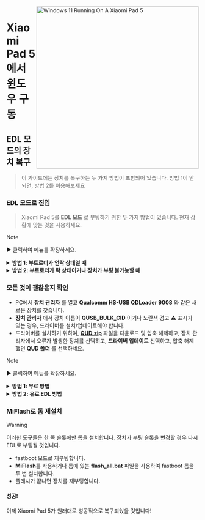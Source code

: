<img align="right" src="https://raw.githubusercontent.com/erdilS/Port-Windows-11-Xiaomi-Pad-5/main/nabu.png" width="425" alt="Windows 11 Running On A Xiaomi Pad 5">

# Xiaomi Pad 5 에서 윈도우 구동

## EDL 모드의 장치 복구
> 이 가이드에는 장치를 복구하는 두 가지 방법이 포함되어 있습니다. 방법 1이 안되면, 방법 2를 이용해보세요

### EDL 모드로 진입
> Xiaomi Pad 5를 **EDL 모드** 로 부팅하기 위한 두 가지 방법이 있습니다. 현재 상황에 맞는 것을 사용하세요.

> [!NOTE]
>
> ▶️ 클릭하여 메뉴를 확장하세요.

<details>
  <summary><strong>방법 1: 부트로더가 언락 상태일 때</strong></summary>

> 부트로더가 언락되어 있으면, **fastboot mode** 에서 아래의 명령어를 입력하세요
```cmd
fastboot oem edl
```

</details>

<details>
  <summary><strong>방법 2: 부트로더가 락 상태이거나 장치가 부팅 불가능할 때</strong></summary>

- **EDL 케이블** 이 있다면 장치에 이 케이블을 연결하고 케이블의 버튼을 눌러 **EDL mode** 로 부팅합니다.
> 온라인에서 찾을 수 있는 EDL 케이블은 이름에 V2가 포함되어 있어야 작동합니다. (예시: **Hydra V2 EDL Cable**)
- 또는, **테스트 포인트를 쇼트킵니다**. (장치의 뒷판을 열어야 합니다)

</details>

### 모든 것이 괜찮은지 확인
- PC에서 **장치 관리자** 를 열고 **Qualcomm HS-USB QDLoader 9008** 와 같은 새로운 장치를 찾습니다.
- **장치 관리자** 에서 장치 이름이 **QUSB_BULK_CID** 이거나 노란색 경고 ⚠️ 표시가 있는 경우, 드라이버를 설치/업데이트해야 합니다.
- 드라이버를 설치하기 위하여, **[QUD.zip](https://github.com/n00b69/woa-betalm/releases/download/Qfil/QUD.zip)** 파일을 다운로드 및 압축 해제하고, 장치 관리자에서 오류가 발생한 장치를 선택히고, **드라이버 업데이트** 선택하고, 압축 해제했던 **QUD 폴더** 를 선택하세요.

> [!NOTE]
>
> ▶️ 클릭하여 메뉴를 확장하세요.

<details>
  <summary><strong>방법 1: 무료 방법</strong></summary>

## 방법 1: 무료 방법

### 준비물
- [`패치된 MiFlash 도구`](https://github.com/erdilS/Port-Windows-11-Xiaomi-Pad-5/releases/download/1.0/MiFlashPatched.zip)

- [`패치된 firehose (.elf) 파일`](https://github.com/erdilS/Port-Windows-11-Xiaomi-Pad-5/releases/download/1.0/prog_ufs_firehose_sm7150_ddr.elf)

- `추출된` [`Nabu의 fastboot 롬`](http://xmfirmwareupdater.com/miui/nabu/) 

### 필요한 파일 준비
- Xiaomi Pad 5의 **fastboot 롬** 을 압축 해제합니다.
- 이전에 다운로드했던 **MiflashPatched.zip** 파일을 압축 해제합니다.
- **MiflashPatched.zip** 폴더에서 **firehose (.elf)** 파일을 압축 해제했던 **fastboot 롬** 의 **images** 폴더로 복사합니다. 파일이 이미 존재하면 덮어 씁니다.

#### MiFlash 도구를 엽니다 
- 압축 해제했던 **MiflashPatched.zip** 내부의 **MiFlash** 폴더로 이동합니다.
- **XiaoMiFlash.exe** 를 관리자 권한으로 실행합니다.

### 롬 플래시
- **MiFlash** 에서 **Select** 버튼을 클릭하고 **fastboot 롬** 을 압축 해제했던 폴더 (**firehose.elf** 파일을 교체했던 폴더)를 선택합니다.
- **MiFlash** 도구에서, **"Clean All"** 옵션이 선택되었는지 확인합니다.
- **MiFlash** 에서 **Refresh** 를 클릭하여 기기의 연결 상태를 확인합니다.
- 기기가 연결되었고 **"Clean All"** 옵션이 선택되었는지 확인했다면, **Flash** 를 클릭하여 플래시 과정을 시작합니다.

> [!Important]
> 2분 이상 동안 사라지지 않는 오류가 표시되는 경우, **EDL mode** 로 다시 재부팅하고, **Refresh** 및 **Flash** 를 클릭하여 다시 시도하세요.

#### 장치를 재부팅합니다
- 플래시가 완료되면, **Reboot** 버튼을 클릭하여 장치를 재부팅합니다.

</details>

<details>
  <summary><strong>방법 2: 유료 EDL 방법</strong></summary>

## 방법 2: HXRU Tool을 통한 유료 복구

### 준비물 
- `$3 USDT` 및 크레딧을 위한 암호화폐 지갑 (일부 러시아 은행 계좌 가능)

- HXRU 지원 소통을 위한 `텔레그램 계정`

- [`MiFlash HXRU 도구`](https://hxrutool.net/tool/Xiaomi_Auth_Tool_v9.0.0.5_mtk.zip)
 
- [`Nabu의 순정 fastboot 롬`](http://xmfirmwareupdater.com/miui/nabu/)  
### HXRU Tool 설정  
- **[HXRU dashboard](https://dashboard.hxrutool.com/Register)** 에서 계정을 생성합니다.
- **MiFlash HXRU** 도구를 다운로드 및 압축 해제합니다.

#### 크레딧을 구매합니다 
- 텔레그램에서 **@hxruofficial** 님께 연락하여 **5 크레딧** (대략 **$3**)을 구매합니다. 장치를 복구하려면 이 크레딧이 필요합니다.

### 장치 복구
- **XiaoMiFlash.exe** 를 열고 관리자 권한을 부여합니다.
- 기기의 순정 fastboot 롬을 다운로드하고 엽니다. (.tgz 확장의 파일입니다) 내부에 .tar 파일이 있을 것입니다. 이 .tar 파일을 아무 폴더에 압축 해제하세요.
- **XiaoMiFlash** 에서 **select** 버튼을 클릭하고 압축 해제한 폴더를 선택합니다.
- **flash** 를 선택합니다.
- `write time out` 오류가 발생한 경우, **전원** + **볼륨 아래** 버튼을 30초 정도 누른 상태를 유지하여 EDL로 재부팅하세요. 이후 **flash** 버튼을 다시 선택하세요.
- 몇 초 후 로그인 팝업이 나타날 것입니다. HRXU 계정 정보를 이곳에 작성하고 **Request Auth Flashing** 를 선택하세요.

#### 장치를 재부팅합니다
- **flash done** 이 표시되면, **전원** 을 14초 정도 누른 상태를 유지하여 장치를 재부팅합니다.

</details>

### MiFlash로 롬 재설치
> [!Warning]
> 이러한 도구들은 한 쪽 슬롯에만 롬을 설치합니다. 장치가 부팅 슬롯을 변경할 경우 다시 EDL로 부팅될 것입니다.
- fastboot 모드로 재부팅합니다.
- **MiFlash**를 사용하거나 롬에 있는 **flash_all.bat** 파일을 사용하여 fastboot 롬을 두 번 설치합니다.
- 플래시가 끝나면 장치를 재부팅합니다.

#### 성공!
이제 Xiaomi Pad 5가 원래대로 성공적으로 복구되었을 것입니다!
































